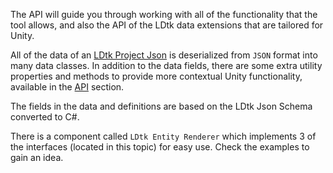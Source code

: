 The API will guide you through working with all of the functionality that the tool allows, and also the API of the LDtk data extensions that are tailored for Unity.

All of the data of an [LDtk Project Json](https://ldtk.io/json/) is deserialized from `JSON` format into many data classes. 
In addition to the data fields, there are some extra utility properties and methods to provide more contextual Unity functionality, available in the [API](../../api/Main.md) section.

The fields in the data and definitions are based on the LDtk Json Schema converted to C#.

There is a component called `LDtk Entity Renderer` which implements 3 of the interfaces (located in this topic) for easy use. Check the examples to gain an idea.